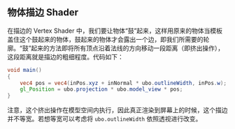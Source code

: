 ## 物体描边 Shader

在描边的 Vertex Shader 中，我们要让物体“鼓”起来，这样用原来的物体当模板盖住这个鼓起来的物体，鼓起来的物体才会露出一个边，即我们所需要的轮廓。“鼓”起来的方法即将所有顶点沿着法线的方向移动一段距离（即挤出操作），这段距离就是描边的粗细程度。代码如下：

```glsl
void main() 
{
	vec4 pos = vec4(inPos.xyz + inNormal * ubo.outlineWidth, inPos.w);
	gl_Position = ubo.projection * ubo.model_view * pos;
}
```

注意，这个挤出操作在模型空间内执行，因此真正渲染到屏幕上的时候，这个描边并不等宽。若想等宽可以考虑将 `ubo.outlineWidth` 依照透视进行改变。

